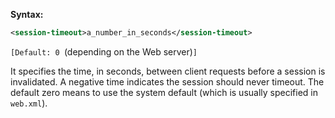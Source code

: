 **Syntax:**

```xml
<session-timeout>a_number_in_seconds</session-timeout>
```

`[Default: 0 `(depending on the Web server)`]`

It specifies the time, in seconds, between client requests before a
session is invalidated. A negative time indicates the session should
never timeout. The default zero means to use the system default (which
is usually specified in `web.xml`).


